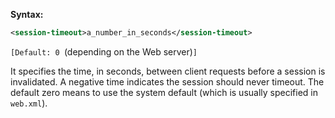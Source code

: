 **Syntax:**

```xml
<session-timeout>a_number_in_seconds</session-timeout>
```

`[Default: 0 `(depending on the Web server)`]`

It specifies the time, in seconds, between client requests before a
session is invalidated. A negative time indicates the session should
never timeout. The default zero means to use the system default (which
is usually specified in `web.xml`).


